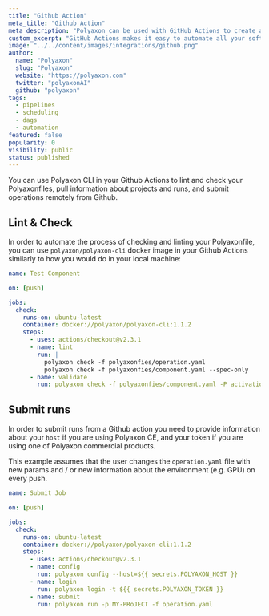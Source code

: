 ```yaml
---
title: "Github Action"
meta_title: "Github Action"
meta_description: "Polyaxon can be used with GitHub Actions to create a continuous machine learning pipeline and CI/CD for Machine Learning Projects."
custom_excerpt: "GitHub Actions makes it easy to automate all your software workflows, now with world-class CI/CD. Build, test, and deploy your code right from GitHub. Make code reviews, branch management, and issue triaging work the way you want."
image: "../../content/images/integrations/github.png"
author:
  name: "Polyaxon"
  slug: "Polyaxon"
  website: "https://polyaxon.com"
  twitter: "polyaxonAI"
  github: "polyaxon"
tags: 
  - pipelines
  - scheduling
  - dags
  - automation
featured: false
popularity: 0
visibility: public
status: published
---
```


You can use Polyaxon CLI in your Github Actions to lint and check your Polyaxonfiles, pull information about projects and runs, and submit operations remotely from Github.

## Lint & Check

In order to automate the process of checking and linting your Polyaxonfile, you can use `polyaxon/polyaxon-cli` 
docker image in your Github Actions similarly to how you would do in your local machine:

```yaml
name: Test Component

on: [push]

jobs:
  check:
    runs-on: ubuntu-latest
    container: docker://polyaxon/polyaxon-cli:1.1.2
    steps:
      - uses: actions/checkout@v2.3.1
      - name: lint
        run: |
          polyaxon check -f polyaxonfies/operation.yaml
          polyaxon check -f polyaxonfies/component.yaml --spec-only
      - name: validate
        run: polyaxon check -f polyaxonfies/component.yaml -P activation=relu -P lr=0.01
```

## Submit runs

In order to submit runs from a Github action you need to provide information about your `host` if you are using Polyaxon CE, 
and your token if you are using one of Polyaxon commercial products.

This example assumes that the user changes the `operation.yaml` file with new params and / or new information about the environment (e.g. GPU) on every push.

```yaml
name: Submit Job

on: [push]

jobs:
  check:
    runs-on: ubuntu-latest
    container: docker://polyaxon/polyaxon-cli:1.1.2
    steps:
      - uses: actions/checkout@v2.3.1
      - name: config
        run: polyaxon config --host=${{ secrets.POLYAXON_HOST }}
      - name: login
        run: polyaxon login -t ${{ secrets.POLYAXON_TOKEN }}
      - name: submit
        run: polyaxon run -p MY-PRoJECT -f operation.yaml
```

